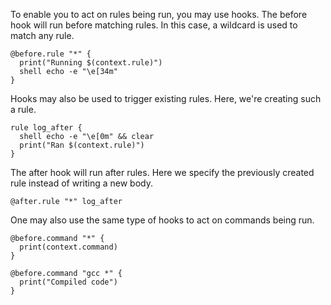 To enable you to act on rules being run, you may use hooks. The before hook will run before matching rules. In this case, a wildcard is used to match any rule.

```bake
@before.rule "*" {
  print("Running $(context.rule)")
  shell echo -e "\e[34m"
}
```

Hooks may also be used to trigger existing rules. Here, we're creating such a rule.

```bake
rule log_after {
  shell echo -e "\e[0m" && clear
  print("Ran $(context.rule)")
}
```


The after hook will run after rules. Here we specify the previously created rule instead of writing a new body.

```bake
@after.rule "*" log_after
```

One may also use the same type of hooks to act on commands being run.

```bake
@before.command "*" {
  print(context.command)
}

@before.command "gcc *" {
  print("Compiled code")
}
```
